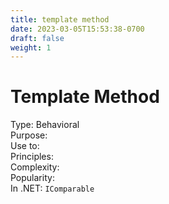 ```yaml
---
title: template method
date: 2023-03-05T15:53:38-0700
draft: false
weight: 1
---
```

# Template Method
Type: Behavioral  
Purpose:  
Use to:  
Principles:  
Complexity:  
Popularity:  
In .NET: `IComparable`  
